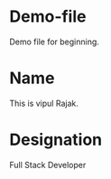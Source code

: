 # Demo-file
Demo file for beginning.

# Name
This is vipul Rajak.

# Designation
Full Stack Developer
